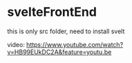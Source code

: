 # svelteFrontEnd

this is only src folder, need to install svelt

video: https://www.youtube.com/watch?v=HB99EUkDC2A&feature=youtu.be

